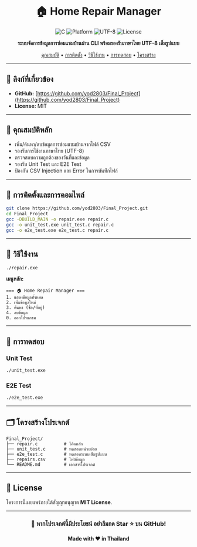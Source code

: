 <div align="center">

# 🏠 Home Repair Manager

![C](https://img.shields.io/badge/Language-C-00599C?style=for-the-badge\&logo=c\&logoColor=white)
![Platform](https://img.shields.io/badge/Platform-Windows-0078D6?style=for-the-badge\&logo=windows\&logoColor=white)
![UTF-8](https://img.shields.io/badge/Encoding-UTF--8-green?style=for-the-badge)
![License](https://img.shields.io/badge/License-MIT-yellow?style=for-the-badge)

**ระบบจัดการข้อมูลการซ่อมแซมบ้านผ่าน CLI พร้อมรองรับภาษาไทย UTF-8 เต็มรูปแบบ**

[คุณสมบัติ](#-คุณสมบัติหลัก) • [การติดตั้ง](#-การติดตั้ง) • [วิธีใช้งาน](#-วิธีใช้งาน) • [การทดสอบ](#-การทดสอบ) • [โครงสร้าง](#-โครงสร้างโปรเจกต์)

</div>

---

## 🔗 ลิงก์ที่เกี่ยวข้อง

* **GitHub:** [https://github.com/yod2803/Final_Project](https://github.com/yod2803/Final_Project)
* **License:** MIT

---

## 🌟 คุณสมบัติหลัก

* เพิ่ม/ค้นหา/ลบข้อมูลการซ่อมแซมบ้านจากไฟล์ CSV
* รองรับการใช้งานภาษาไทย (UTF-8)
* ตรวจสอบความถูกต้องของวันที่และข้อมูล
* รองรับ Unit Test และ E2E Test
* ป้องกัน CSV Injection และ Error ในการบันทึกไฟล์

---

## 🔧 การติดตั้งและการคอมไพล์

```bash
git clone https://github.com/yod2803/Final_Project.git
cd Final_Project
gcc -DBUILD_MAIN -o repair.exe repair.c
gcc -o unit_test.exe unit_test.c repair.c
gcc -o e2e_test.exe e2e_test.c repair.c
```

---

## 🚀 วิธีใช้งาน

```bash
./repair.exe
```

**เมนูหลัก:**

```
=== 🏠 Home Repair Manager ===
1. แสดงข้อมูลทั้งหมด
2. เพิ่มข้อมูลใหม่
3. ค้นหา (ชื่อ/ที่อยู่)
4. ลบข้อมูล
0. ออกโปรแกรม
```

---

## 🧪 การทดสอบ

### Unit Test

```bash
./unit_test.exe
```

### E2E Test

```bash
./e2e_test.exe
```

---

## 🗂️ โครงสร้างโปรเจกต์

```
Final_Project/
├── repair.c          # โค้ดหลัก
├── unit_test.c       # ทดสอบหน่วยย่อย
├── e2e_test.c        # ทดสอบระบบเต็มรูปแบบ
├── repairs.csv       # ไฟล์ข้อมูล
└── README.md         # เอกสารโปรเจกต์
```

---

## 📖 License

โครงการนี้เผยแพร่ภายใต้สัญญาอนุญาต **MIT License**.

---

<div align="center">

### 🌟 หากโปรเจกต์นี้มีประโยชน์ อย่าลืมกด Star ⭐ บน GitHub!

**Made with ❤️ in Thailand**

</div>
